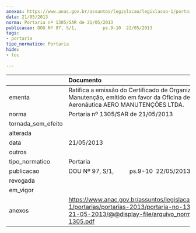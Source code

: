 ```yaml
---
anexos: https://www.anac.gov.br/assuntos/legislacao/legislacao-1/portarias/portarias-2013/portaria-no-1305-sar-de-21-05-2013/@@display-file/arquivo_norma/PA2013-1305.pdf
data: 21/05/2013
norma: Portaria nº 1305/SAR de 21/05/2013
publicacao: DOU Nº 97, S/1,          ps.9-10  22/05/2013
tags:
- portaria
tipo_normatico: Portaria
hide: 
- toc 
 
---
```


|                    | Documento                                                                                                                                                         |
|:-------------------|:------------------------------------------------------------------------------------------------------------------------------------------------------------------|
| ementa             | Ratifica a emissão do Certificado de Organização de Manutenção, emitido em favor da Oficina de Manutenção Aeronáutica AERO MANUTENÇÕES LTDA.                      |
| norma              | Portaria nº 1305/SAR de 21/05/2013                                                                                                                                |
| tornada_sem_efeito |                                                                                                                                                                   |
| alterada           |                                                                                                                                                                   |
| data               | 21/05/2013                                                                                                                                                        |
| outros             |                                                                                                                                                                   |
| tipo_normatico     | Portaria                                                                                                                                                          |
| publicacao         | DOU Nº 97, S/1,          ps.9-10  22/05/2013                                                                                                                      |
| revogada           |                                                                                                                                                                   |
| em_vigor           |                                                                                                                                                                   |
| anexos             | https://www.anac.gov.br/assuntos/legislacao/legislacao-1/portarias/portarias-2013/portaria-no-1305-sar-de-21-05-2013/@@display-file/arquivo_norma/PA2013-1305.pdf |